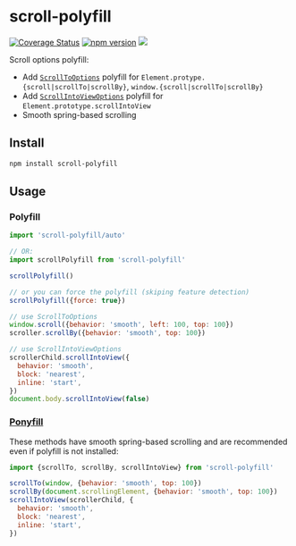 # scroll-polyfill

[![Coverage Status](https://coveralls.io/repos/github/ambar/scroll-polyfill/badge.svg?branch=master)](https://coveralls.io/github/ambar/scroll-polyfill?branch=master)
[![npm version](https://badgen.net/npm/v/scroll-polyfill)](https://www.npmjs.com/package/scroll-polyfill)
![](https://badgen.net/npm/types/scroll-polyfill)

Scroll options polyfill:

- Add [`ScrollToOptions`](https://developer.mozilla.org/en-US/docs/Web/API/ScrollToOptions) polyfill for `Element.protype.{scroll|scrollTo|scrollBy}`, `window.{scroll|scrollTo|scrollBy}`
- Add [`ScrollIntoViewOptions`](https://developer.mozilla.org/en-US/docs/Web/API/Element/scrollInToView) polyfill for `Element.prototype.scrollIntoView`
- Smooth spring-based scrolling

## Install

```bash
npm install scroll-polyfill
```

## Usage

### Polyfill

```js
import 'scroll-polyfill/auto'

// OR:
import scrollPolyfill from 'scroll-polyfill'

scrollPolyfill()

// or you can force the polyfill (skiping feature detection)
scrollPolyfill({force: true})

// use ScrollToOptions
window.scroll({behavior: 'smooth', left: 100, top: 100})
scroller.scrollBy({behavior: 'smooth', top: 100})

// use ScrollIntoViewOptions
scrollerChild.scrollIntoView({
  behavior: 'smooth',
  block: 'nearest',
  inline: 'start',
})
document.body.scrollIntoView(false)
```

### [Ponyfill](https://ponyfill.com/)

These methods have smooth spring-based scrolling and are recommended even if polyfill is not installed:

```js
import {scrollTo, scrollBy, scrollIntoView} from 'scroll-polyfill'

scrollTo(window, {behavior: 'smooth', top: 100})
scrollBy(document.scrollingElement, {behavior: 'smooth', top: 100})
scrollIntoView(scrollerChild, {
  behavior: 'smooth',
  block: 'nearest',
  inline: 'start',
})
```
